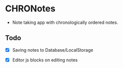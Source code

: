 # CHRONotes

- Note taking app with chronologically ordered notes.

## Todo

- [x] Saving notes to Database/LocalStorage
- [x] Editor js blocks on editing notes



